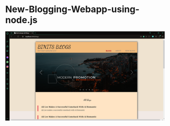 # New-Blogging-Webapp-using-node.js

<!-- <h2>This is Blog app where we can Create, Read and Delete the operation.</h2> -->
![](Image/frontpage.png)



